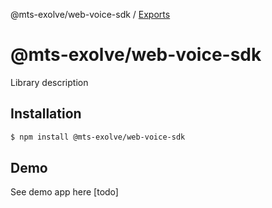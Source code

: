 @mts-exolve/web-voice-sdk / [Exports](modules.md)

# @mts-exolve/web-voice-sdk

Library description

## Installation

```bash
$ npm install @mts-exolve/web-voice-sdk
```

## Demo

See demo app here [todo]
